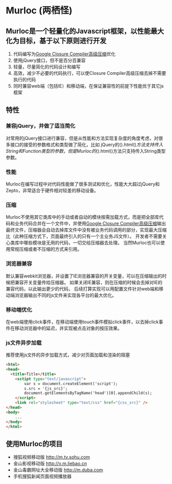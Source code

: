 # Murloc (两栖怪)

## Murloc是一个轻量化的Javascript框架，以性能最大化为目标，基于以下原则进行开发

1. 代码编写为[Google Closure Compiler高级压缩](https://developers.google.com/closure/compiler/docs/api-tutorial3)优化
2. 使用jQuery接口，但不是百分百兼容
3. 轻量，尽量简化的代码设计和编写
4. 高效，减少不必要的代码执行，可以使Closure Compiler高级压缩去掉不需要执行的代码
5. 同时兼容web端（包括IE）和移动端，在保证兼容性的前提下性能优于其它js框架

## 特性

### 兼容jQuery，并做了适当简化
对常用的jQuery接口进行兼容，但是从性能和方法实现复杂度的角度考虑，对很多接口的接受的参数格式和类型做了简化，比如
jQuery的$().html()方法支持传入String和Function类型的参数，但是Murloc的$().html()方法只支持传入String类型参数。

### 性能
Murloc在编写过程中对代码性能做了很多测试和优化，性能大大超过jQuery和Zepto，非常适合于硬件相对较差的移动设备。

###  压缩
Murloc不使用其它类库中的手动或者自动的模块按需加载方式，而是把全部库代码和业务代码合并在一个文件中，并使用[Google Closure Compiler高级压缩](https://developers.google.com/closure/compiler/docs/api-tutorial3)输出最终文件，压缩器会自动去掉库文件中没有被业务代码调用的部分，实现最大压缩比（此种压缩方式下，页面最终引入的只有一个主业务JS文件）。
开发者不需要关心类库中哪些模块是无用的代码，一切交给压缩器去处理。
当然Murloc也可以使用常规压缩或者不压缩的方式来引用。

### 浏览器兼容
默认兼容webkit浏览器，并设置了IE浏览器兼容的开关变量，可以在压缩输出的时候把兼容开关变量传给压缩器。
如果关闭IE兼容，则在压缩的时候会去掉对IE的兼容代码，以此输出更少的代码，
后续打算实现可以用配置文件针对web端和移动端浏览器输出不同的js文件来实现各平台的最大优化。

### 移动端优化
在web端使用click事件，在移动端使用touch事件模拟click事件，以去掉click事件在移动浏览器中的延迟，并实现被点击对象的按压效果。

### js文件异步加载
推荐使用js文件的异步加载方式，减少对页面加载和渲染的阻塞

```html
<html>
<head>
  <title>Title</title>
	<sctipt type="text/javascript">
		var s = document.createElement('script');
		s.src = '{js_src}';
		document.getElementsByTagName('head')[0].appendChild(s);
	</script>
	<link rel="stylesheet" type="text/css" href="{css_src}" />
</head>
<body>
	...
</body>
</html>
```

## 使用Murloc的项目
* 搜狐视频移动版 http://m.tv.sohu.com
* 金山影视移动版 http://v.m.liebao.cn
* 金山毒霸网址大全移动版 http://m.duba.com
* 手机搜狐新闻页面视频播放器
